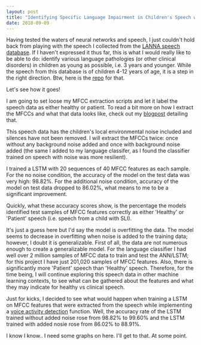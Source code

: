 ```yaml
---
layout: post
title: "Identifying Specific Language Impairment in Children's Speech with LSTM Recurrent Neural Network"
date: 2018-09-09
---
```


Having tested the waters of neural networks and speech, I just couldn't hold back from playing with the speech I collected from the <a href="https://figshare.com/articles/New_draft_item/2360626">LANNA speech database</a>. If I haven't expressed it thus far, this is what I would really like to be able to do: identify various language pathologies (or other clinical disorders) in children as young as possible, i.e. 3 years and younger. While the speech from this database is of children 4-12 years of age, it is a step in the right direction. Btw, here is the <a href="https://github.com/a-n-rose/language-classifier/tree/master/clinical_speech/LANNA_database">repo</a> for that. 

Let's see how it goes!

I am going to set loose my MFCC extraction scripts and let it label the speech data as either healthy or patient. To read a bit more on how I extract the MFCCs and what that data looks like, check out my <a href="https://a-n-rose.github.io/2018/09/09/MFCC-extraction-prep-speech-4-deep-learning.html">blogpost</a> detailing that. 

This speech data has the children's local environmental noise included and silences have not been removed. I will extract the MFCCs twice: once without any background noise added and once with background noise added (the same I added to my language classifer, as I found the classifier trained on speech with noise was more resilient). 

I trained a LSTM with 20 sequences of 40 MFCC features as each sample. For the no noise condition, the accuracy of the model on the test data was very high: 98.82%. For the additional noise condition, accuracy of the model on test data dropped to 86.02%, what means to me to be a significant improvement. 

Quickly, what these accuracy scores show, is the percentage the models identified test samples of MFCC features correctly as either 'Healthy' or 'Patient' speech (i.e. speech from a child with SLI).

It's just a guess here but I'd say the model is overfitting the data. The model seems to decrease in overfitting when noise is added to the training data; however, I doubt it is generalizable. First of all, the data are not numerous enough to create a generalizable model. For the language classifier I had well over 2 million samples of MFCC data to train and test the ANN/LSTM; for this project I have just 201,020 samples of MFCC features. Also, there is significantly more 'Patient' speech than 'Healthy' speech. Therefore, for the time being, I will continue exploring this speech data in other machine learning contexts, to see what can be gathered about the features and what they may indicate for healthy vs clinical speech. 

Just for kicks, I decided to see what would happen when training a LSTM on MFCC features that were extracted from the speech while implementing a <a href="/2018/09/06/updating-VAD.html">voice activity detection</a> function. Well, the accuracy rate of the LSTM trained without added noise rose from 98.82% to 99.60% and the LSTM trained with added nosie rose from 86.02% to 88.91%.

I know I know.. I need some graphs on here. I'll get to that. At some point. 

